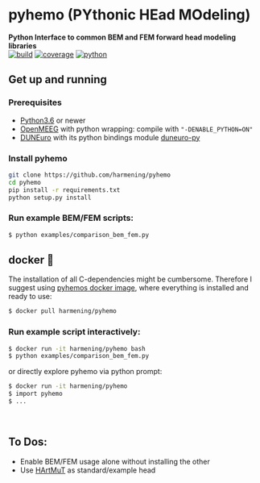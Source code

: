 # pyhemo (PYthonic HEad MOdeling)
**Python Interface to common BEM and FEM forward head modeling libraries**
<br>
[![build](https://github.com/harmening/pyhemo/actions/workflows/action.yml/badge.svg)](https://github.com/harmening/pyhemo/actions)
[![coverage](https://codecov.io/gh/harmening/pyhemo/branch/main/graph/badge.svg?token=LHJ5W57UE8)](https://codecov.io/gh/harmening/pyhemo)
[![python](https://img.shields.io/badge/python-3.6|3.7|3.8|3.9|3.10-blue.svg)](https://www.python.org/downloads/release/python-360/)



## Get up and running
### Prerequisites
- [Python3.6](https://www.python.org/downloads/) or newer
- [OpenMEEG](https://github.com/openmeeg/openmeeg/blob/master/README.rst#build-openmeeg-from-source) with python wrapping: compile with `"-DENABLE_PYTHON=ON"`
- [DUNEuro](https://gitlab.dune-project.org/duneuro/duneuro/-/wikis/installation-instructions) with its python bindings module [duneuro-py](https://gitlab.dune-project.org/duneuro/duneuro-py)

### Install pyhemo
```bash
git clone https://github.com/harmening/pyhemo
cd pyhemo
pip install -r requirements.txt
python setup.py install
```

### Run example BEM/FEM scripts:
```bash
$ python examples/comparison_bem_fem.py
```

## docker :whale:
The installation of all C-dependencies might be cumbersome. Therefore I suggest
using [pyhemos docker image](https://hub.docker.com/r/harmening/pyhemo), where
everything is installed and ready to use:
<!--- 
Pull pyhemo image from [docker hub](https://hub.docker.com/r/harmening/pyhemo):
--->
```bash
$ docker pull harmening/pyhemo
```
### Run example script interactively:
```bash
$ docker run -it harmening/pyhemo bash
$ python examples/comparison_bem_fem.py
```
or directly explore pyhemo via python prompt:
```bash
$ docker run -it harmening/pyhemo
$ import pyhemo
$ ...
```
<br>





## To Dos:
- Enable BEM/FEM usage alone without installing the other 
- Use [HArtMuT](https://github.com/harmening/HArtMuT) as standard/example head 
<!--- wie FEM hartmut bauen? colin mit ext
  nacken -> colinFEM ohne scalp. Dann extended scalp nehmen und drumpacken und
  FEM mesh erstellen)
--->
